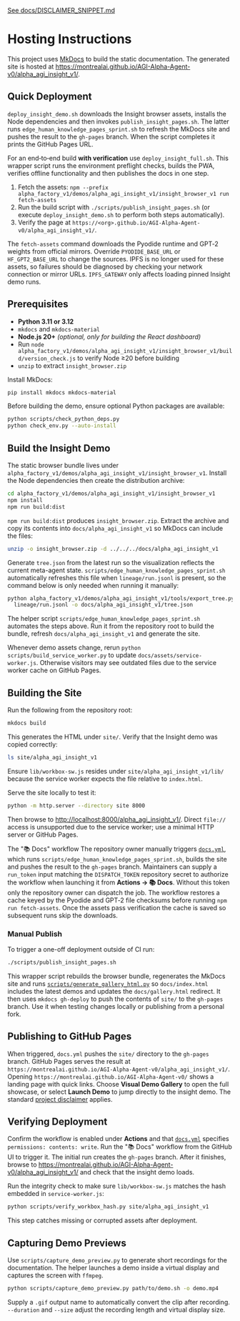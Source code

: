 [See docs/DISCLAIMER_SNIPPET.md](../docs/DISCLAIMER_SNIPPET.md)

# Hosting Instructions

This project uses [MkDocs](https://www.mkdocs.org/) to build the static documentation.
The generated site is hosted at <https://montrealai.github.io/AGI-Alpha-Agent-v0/alpha_agi_insight_v1/>.

## Quick Deployment

`deploy_insight_demo.sh` downloads the Insight browser assets, installs the
Node dependencies and then invokes `publish_insight_pages.sh`. The latter runs
`edge_human_knowledge_pages_sprint.sh` to refresh the MkDocs site and pushes the result to the
`gh-pages` branch. When the script completes it prints the GitHub Pages URL.

For an end‑to‑end build **with verification** use `deploy_insight_full.sh`. This
wrapper script runs the environment preflight checks, builds the PWA, verifies
offline functionality and then publishes the docs in one step.

1. Fetch the assets:
   `npm --prefix alpha_factory_v1/demos/alpha_agi_insight_v1/insight_browser_v1 run fetch-assets`
2. Run the build script with `./scripts/publish_insight_pages.sh` (or execute
   `deploy_insight_demo.sh` to perform both steps automatically).
3. Verify the page at `https://<org>.github.io/AGI-Alpha-Agent-v0/alpha_agi_insight_v1/`.

The `fetch-assets` command downloads the Pyodide runtime and GPT‑2 weights from
official mirrors. Override `PYODIDE_BASE_URL` or `HF_GPT2_BASE_URL` to change
the sources. IPFS is no longer used for these assets, so failures should be
diagnosed by checking your network connection or mirror URLs. `IPFS_GATEWAY`
only affects loading pinned Insight demo runs.

## Prerequisites

- **Python 3.11 or 3.12**
- `mkdocs` and `mkdocs-material`
- **Node.js 20+** *(optional, only for building the React dashboard)*
- Run `node alpha_factory_v1/demos/alpha_agi_insight_v1/insight_browser_v1/build/version_check.js` to verify Node ≥20 before building
- `unzip` to extract `insight_browser.zip`

Install MkDocs:

```bash
pip install mkdocs mkdocs-material
```

Before building the demo, ensure optional Python packages are available:

```bash
python scripts/check_python_deps.py
python check_env.py --auto-install
```

## Build the Insight Demo

The static browser bundle lives under
`alpha_factory_v1/demos/alpha_agi_insight_v1/insight_browser_v1`. Install the
Node dependencies then create the distribution archive:

```bash
cd alpha_factory_v1/demos/alpha_agi_insight_v1/insight_browser_v1
npm install
npm run build:dist
```

`npm run build:dist` produces `insight_browser.zip`. Extract the archive and copy
its contents into `docs/alpha_agi_insight_v1` so MkDocs can include the files:

```bash
unzip -o insight_browser.zip -d ../../../docs/alpha_agi_insight_v1
```

Generate `tree.json` from the latest run so the visualization reflects the
current meta-agent state. `scripts/edge_human_knowledge_pages_sprint.sh` automatically
refreshes this file when `lineage/run.jsonl` is present, so the command below is
only needed when running it manually:

```bash
python alpha_factory_v1/demos/alpha_agi_insight_v1/tools/export_tree.py \
  lineage/run.jsonl -o docs/alpha_agi_insight_v1/tree.json
```

The helper script `scripts/edge_human_knowledge_pages_sprint.sh` automates the steps above.
Run it from the repository root to build the bundle, refresh
`docs/alpha_agi_insight_v1` and generate the site.

Whenever demo assets change, rerun `python scripts/build_service_worker.py` to
update `docs/assets/service-worker.js`. Otherwise visitors may see outdated
files due to the service worker cache on GitHub Pages.


## Building the Site

Run the following from the repository root:

```bash
mkdocs build
```

This generates the HTML under `site/`. Verify that the Insight demo was copied
correctly:

```bash
ls site/alpha_agi_insight_v1
```
Ensure `lib/workbox-sw.js` resides under `site/alpha_agi_insight_v1/lib/` because the service worker expects the file relative to `index.html`.

Serve the site locally to test it:

```bash
python -m http.server --directory site 8000
```

Then browse to <http://localhost:8000/alpha_agi_insight_v1/>. Direct `file://`
access is unsupported due to the service worker; use a minimal HTTP server or
GitHub Pages.

The "📚 Docs" workflow
The repository owner manually triggers [`docs.yml`](../.github/workflows/docs.yml), which runs
`scripts/edge_human_knowledge_pages_sprint.sh`, builds the site and pushes the result to the
`gh-pages` branch. Maintainers can supply a `run_token` input matching the
`DISPATCH_TOKEN` repository secret to authorize the workflow when launching it
from **Actions → 📚 Docs**. Without this token only the repository owner can
dispatch the job.
The workflow restores a cache keyed by the Pyodide and GPT‑2 file checksums before
running `npm run fetch-assets`. Once the assets pass verification the cache is
saved so subsequent runs skip the downloads.

### Manual Publish

To trigger a one-off deployment outside of CI run:

```bash
./scripts/publish_insight_pages.sh
```

This wrapper script rebuilds the browser bundle, regenerates the MkDocs site and
runs [`scripts/generate_gallery_html.py`](../scripts/generate_gallery_html.py)
so `docs/index.html` includes the latest demos and updates the `docs/gallery.html`
redirect.
It then uses `mkdocs gh-deploy` to push the contents of `site/` to the `gh-pages` branch.
Use it when testing changes locally or publishing from a personal fork.

## Publishing to GitHub Pages

When triggered, `docs.yml` pushes the
`site/` directory to the `gh-pages` branch. GitHub Pages serves the result at
`https://montrealai.github.io/AGI-Alpha-Agent-v0/alpha_agi_insight_v1/`.
Opening `https://montrealai.github.io/AGI-Alpha-Agent-v0/` shows a landing page
with quick links. Choose **Visual Demo Gallery** to open the full showcase, or
select **Launch Demo** to jump directly to the insight demo.
The standard [project disclaimer](DISCLAIMER_SNIPPET.md) applies.

## Verifying Deployment

Confirm the workflow is enabled under **Actions** and that
[`docs.yml`](../.github/workflows/docs.yml) specifies
`permissions: contents: write`. Run the "📚 Docs" workflow from the GitHub UI to trigger it. The initial run creates the `gh-pages` branch.
After it finishes, browse to
<https://montrealai.github.io/AGI-Alpha-Agent-v0/alpha_agi_insight_v1/> and
check that the insight demo loads.

Run the integrity check to make sure `lib/workbox-sw.js` matches the hash
embedded in `service-worker.js`:

```bash
python scripts/verify_workbox_hash.py site/alpha_agi_insight_v1
```

This step catches missing or corrupted assets after deployment.

## Capturing Demo Previews

Use `scripts/capture_demo_preview.py` to generate short recordings for the
documentation. The helper launches a demo inside a virtual display and captures
the screen with `ffmpeg`.

```bash
python scripts/capture_demo_preview.py path/to/demo.sh -o demo.mp4
```

Supply a `.gif` output name to automatically convert the clip after recording.
`--duration` and `--size` adjust the recording length and virtual display size.
